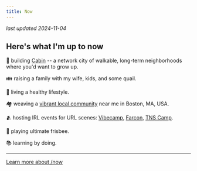 ```yaml
---
title: Now
---
```


_last updated 2024-11-04_

## Here's what I'm up to now

🏡 building [Cabin](https://cabin.city) -- a network city of walkable, long-term neighborhoods where you'd want to grow up.

👪 raising a family with my wife, kids, and some quail.

🍎 living a healthy lifestyle.

🏘️ weaving a [vibrant local community](https://cabin.city/n/spy-pond) near me in Boston, MA, USA.

🫂 hosting IRL events for URL scenes: [Vibecamp](https://vibe.camp), [Farcon](https://farcon.xyz), [TNS Camp](https://tns.camp).

🥏 playing ultimate frisbee.

📚 learning by doing.

---

[Learn more about /now](https://nownownow.com/about)
